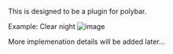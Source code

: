 This is designed to be a plugin for polybar.

Example: Clear night
![image](https://github.com/user-attachments/assets/dbbb8263-93f5-429b-a0d5-542b7093c6aa)

More implemenation details will be added later...
